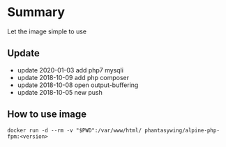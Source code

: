 # Summary
Let the image simple to use


## Update
* update 2020-01-03 add php7 mysqli
* update 2018-10-09 add php composer
* update 2018-10-08 open output-buffering
* update 2018-10-05 new push

## How to use image
`docker run -d --rm -v "$PWD":/var/www/html/ phantasywing/alpine-php-fpm:<version>`
